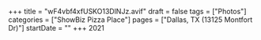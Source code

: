 +++
title = "wF4vbf4xfUSKO13DlNJz.avif"
draft = false
tags = ["Photos"]
categories = ["ShowBiz Pizza Place"]
pages = ["Dallas, TX (13125 Montfort Dr)"]
startDate = ""
+++
2021
